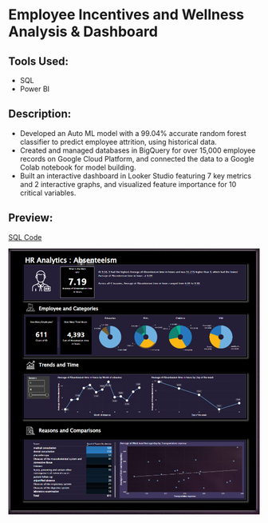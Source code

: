 # Employee Incentives and Wellness Analysis & Dashboard
## Tools Used:
- SQL
- Power BI
## Description:
- Developed an Auto ML model with a 99.04% accurate random forest classifier to predict employee attrition, using historical data.
- Created and managed databases in BigQuery for over 15,000 employee records on Google Cloud Platform, and connected the data to a Google Colab notebook for model building.
- Built an interactive dashboard in Looker Studio featuring 7 key metrics and 2 interactive graphs, and visualized feature importance for 10
critical variables.
## Preview:
[SQL Code](https://github.com/ndomah/Portfolio-Projects/blob/main/Data%20Analytics/Employee%20Incentives%20and%20Wellness%20Analysis%20%26%20Dashboard/HR%20Analtyics.sql)

![Dashboard](https://github.com/ndomah/Portfolio-Projects/blob/main/Data%20Analytics/Employee%20Incentives%20and%20Wellness%20Analysis%20%26%20Dashboard/HR%20Analytics%20Dashboard.png)
